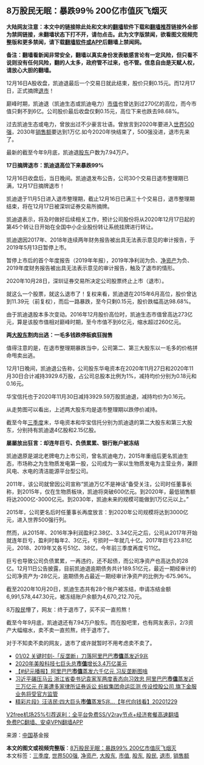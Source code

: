  <h2>8万股民无眠：暴跌99％ 200亿市值灰飞烟灭</h2> <p class="notice"><b>大陆网友注意：本文中的链接除此处和文末的<a href="https://github.com/bannedbook/fanqiang" >翻墙</a>软件下载和<a href="https://github.com/killgcd/justmysocks/blob/master/README.md">翻墙推荐</a>链接外全部为禁网链接，未翻墙状态下打不开，请勿点击。此为文字版禁闻，欲看图文视频完整版和更多禁闻，请下载<a href="https://github.com/bannedbook/fanqiang">翻墙软件或APP</a>后翻墙上禁闻网。</p><p>备注：翻墙看新闻非常安全，翻墙以真实身份发表敏感言论有一定风险，但只看不说则没有任何风险，翻的人太多，政府管不过来，也不管。信息自由是天赋人权，请放心大胆的翻墙。</b></p>  <div class="entry"> <p id="conimg">12月16日A股收盘，凯迪退最后一个交易日就此结束，股价只剩0.15元。而12月17日，正式摘牌<a href="https://www.bannedbook.org/bnews/tag/%E9%80%80%E5%B8%82/" class="st_tag internal_tag" rel="tag" title="标签 退市 下的日志">退市</a>！</p> <p>巅峰时期，凯迪退（凯迪生态或凯迪电力）<a href="https://www.bannedbook.org/bnews/tag/%E5%B8%82%E5%80%BC/" class="st_tag internal_tag" rel="tag" title="标签 市值 下的日志">市值</a>也曾达到过270亿的高位，而今市值只剩不到6亿。公司股价最后收盘仅剩0.15元，高位下来也跌去98.68%。</p> <p>过去凯迪生态或电力，曾放出过不少豪言壮语。曾放言到2020年要进入<a href="https://www.bannedbook.org/bnews/tag/%E4%B8%96%E7%95%8C500%E5%BC%BA/" class="st_tag internal_tag" rel="tag" title="标签 世界500强 下的日志">世界500强</a>，2030年<a href="https://www.bannedbook.org/bnews/tag/%E9%94%80%E5%94%AE%E9%A2%9D/" class="st_tag internal_tag" rel="tag" title="标签 销售额 下的日志">销售额</a>要达到1万亿.如今2020年快结束了，500强没进，退市先来了。</p> <p>最新的截至今年9月底，凯迪退<a href="https://www.bannedbook.org/bnews/tag/%E8%82%A1%E4%B8%9C/" class="st_tag internal_tag" rel="tag" title="标签 股东 下的日志">股东</a>户数为7.94万户。</p> <p><strong>17日摘牌退市：凯迪退高位下来暴跌99%</strong></p> <p>12月16日收盘后，当日晚间。凯迪退发布公告，公司30个交易日退市整理期已满，12月17日摘牌退市！</p> <p>凯迪退于11月5日进入退市整理期，截止12月16日已满三十个交易日，退市整理期结束，将在12月17日被深圳证券交易所摘牌。</p>  <p>凯迪退表示，将及时做好后续相关工作，预计公司股份将从2020年12月17日起的第45个转让日开始在全国中小企业股份转让系统挂牌进行转让。</p> <p>凯迪退因2017年、2018年连续两年财务报告被出具无法表示意见的审计报告，于2019年5月13日暂停上市。</p> <p>暂停上市后的首个年度报告（2019年年报），2019年净利润为负、<a href="https://www.bannedbook.org/bnews/tag/%E5%87%80%E8%B5%84%E4%BA%A7/" class="st_tag internal_tag" rel="tag" title="标签 净资产 下的日志">净资产</a>为负、2019年度财务报告被出具无法表示意见的审计报告，触及了退市的情形。</p> <p>2020年10月28日，深圳证券交易所决定公司股票终止上市（退市）。</p> <p>就这么一个股票，就这么退市了！复权来看，凯迪退在2015年6月高位，股价曾达到11.39元（前复权），而后一路暴跌，至今只剩0.15元，股价跌幅高达98.68%。</p> <p>由于凯迪退股本多次变动。2016年12月股价高位时，凯迪生态市值曾高达273亿元，算是该股市值相对巅峰时期，至今市值不到6亿元，缩水超过260亿元。</p> <p><strong>两<a href="https://www.bannedbook.org/bnews/tag/%E5%A4%A7%E8%82%A1%E4%B8%9C/" class="st_tag internal_tag" rel="tag" title="标签 大股东 下的日志">大股东</a>割肉出逃：一毛多钱跌停板疯狂抛售</strong></p>  <p>值得注意的是，在退市整理期暴跌当中，公司第二、第三大股东以一毛多的价格拼命甩卖出逃。</p> <p>12月1日晚间，凯迪退公告称，公司股东华电资本在2020年11月27日和2020年11月30日合计减持3929.6万股，占公司总股本比例为1%，减持均价分别为0.18元和0.16元。</p> <p>华宝信托也于2020年11月30日减持3929.59万股凯迪退，减持均价为0.16元。</p> <p>从走势图可以看出，上述两大股东均是退市整理期以跌停价减持。</p> <p>截至今年<a href="https://www.bannedbook.org/bnews/tag/%E4%B8%89%E5%AD%A3%E5%BA%A6/" class="st_tag internal_tag" rel="tag" title="标签 三季度 下的日志">三季度</a>末，华电资本和华宝信托分别为凯迪退的第二大股东和第三大股东，分别持有凯迪退4亿股和2.15亿股。</p> <p><strong>屡屡放出狂言：却连年巨亏、负债累累、银行账户被冻结</strong></p> <p>凯迪退原是湖北老牌电力上市公司，曾名凯迪电力，2015年重组后更名凯迪生态，市场称之为生物质发电第一股，公司成为一家以生物质发电为主营业务，兼顾风电、水电的清洁能源平台型公司。</p>  <p>2011年，该公司就曾因公司宣称“凯迪万亿不是神话”备受关注，公司时任董事长称，到2015年，仅在生物质板块，凯迪将突破600亿元。到2020年，最低销售额将达2000亿-3000亿元。到2030年，凯迪未来的规模可能做到1万亿元以上。”</p> <p>2015年，公司更名后时任董事长再度放言：到2020年公司规模将达到3000亿元，进入世界500强行列。</p> <p>然而，从2015年、2016年净利润盈利2.38亿、3.34亿元之后，公司从2017年开始就连年巨亏，盈利时每年2、3亿元，亏损时一年就几十亿。2017年巨亏23.81亿元，2018、2019年又各亏51亿、38亿，今年前三季度再度亏11亿。</p> <p>巨亏也导致公司负债累累，一再违约，还不起债，而公司净资产也高达负的28亿。12月11日公告披露，目前凯迪退逾期债务共计189.51亿元，最近一期经审计的公司净资产为-28亿元，逾期债务占最近一期经审计净资产的比例为-675.96%。</p> <p>截至2020年10月20日，凯迪生态共有28个账户被冻结，申请冻结金额6,991,578,447.30元，被冻结账户余额为4,670,212.70元。</p> <p>8万<a href="https://www.bannedbook.org/bnews/tag/%e8%82%a1%e6%b0%91/" class="st_tag internal_tag" rel="tag" title="标签 股民 下的日志">股民</a>懵了，网友：终于退市了，买不买一直煎熬！</p> <p>截至今年9月底，凯迪退还有7.94万户股东。而在股吧里，也有网友表示，2/3资产大幅缩水，卖不卖一直煎熬，终于退市了。</p>  <p>对于不知卖不卖的网友，退市了或许就暂时不用考虑卖不卖了。</p> <ul class='op-related-articles' title='相关阅读'> <li><a href='https://www.bannedbook.org/bnews/taiwannews/20210102/1459812.html' target='_blank'>01/02 关键时刻-「反垄断」刀落阿里巴巴<b>市值</b>蒸发近9兆</a></li> <li><a href='https://www.bannedbook.org/bnews/cnnews/20210101/1459141.html' target='_blank'>2020年美股科技七巨头总<b>市值</b>增长3.4万亿美元</a></li> <li><a href='https://www.bannedbook.org/bnews/bannedvideo/20201231/1458497.html' target='_blank'>【#纪元播报】阿里巴巴<b>市值</b>蒸发六千亿元 习反垄断图啥</a></li> <li><a href='https://www.bannedbook.org/bnews/comments/20201230/1457440.html' target='_blank'>习近平碾压马云 浙江省委书记袁家军两度表态向习效忠 阿里巴巴<b>市值</b>蒸发近三万亿元 在美遭多家律所证券诉讼 蚂蚁集团命运叵测 传设控股公司 旗下金服业务将受官方监管</a></li> <li><a href='https://www.bannedbook.org/bnews/taiwannews/20201229/1457339.html' target='_blank'>精彩片段》汪洁民:四大巨头<b>市值</b>蒸发5兆...【年代向钱看】20201229</a></li> </ul> <p class="texttj"> <a href="https://www.bannedbook.org/forum23/topic22702.html" target="_blank">V2free机场25%引荐返利：全平台免费SS/V2ray节点+经济套餐高速翻墙</a><br/> <a href="https://github.com/bannedbook/fanqiang/wiki/%E7%A6%81%E9%97%BB%E7%BD%91%E5%AE%89%E5%8D%93%E7%BF%BB%E5%A2%99%E6%96%B0%E9%97%BBAPP" target="_blank">免费PC翻墙、安卓VPN翻墙APP</a></p><p> 来源：<span class='wp_keywordlink_affiliate'><a href="https://www.bannedbook.org/" title="中国" target="_blank">中国</a></span>基金报 </p><a name='sharetosocial'></a>       <div><b>本文的图文或视频完整版</b>：<a href='https://www.bannedbook.org/bnews/finance/20210103/1459961.html'>8万股民无眠：暴跌99% 200亿市值灰飞烟灭</a></div>  </div><!--END ENTRY--> <div class="postfooter"> <div>本文标签：<a href="https://www.bannedbook.org/bnews/tag/%E4%B8%89%E5%AD%A3%E5%BA%A6/" rel="tag">三季度</a>, <a href="https://www.bannedbook.org/bnews/tag/%E4%B8%96%E7%95%8C500%E5%BC%BA/" rel="tag">世界500强</a>, <a href="https://www.bannedbook.org/bnews/tag/%E5%87%80%E8%B5%84%E4%BA%A7/" rel="tag">净资产</a>, <a href="https://www.bannedbook.org/bnews/tag/%E5%A4%A7%E8%82%A1%E4%B8%9C/" rel="tag">大股东</a>, <a href="https://www.bannedbook.org/bnews/tag/%E5%B8%82%E5%80%BC/" rel="tag">市值</a>, <a href="https://www.bannedbook.org/bnews/tag/%E8%82%A1%E4%B8%9C/" rel="tag">股东</a>, <a href="https://www.bannedbook.org/bnews/tag/%e8%82%a1%e6%b0%91/" rel="tag">股民</a>, <a href="https://www.bannedbook.org/bnews/tag/%E9%80%80%E5%B8%82/" rel="tag">退市</a>, <a href="https://www.bannedbook.org/bnews/tag/%E9%94%80%E5%94%AE%E9%A2%9D/" rel="tag">销售额</a></div>  </div><!--END POSTFOOTER--> 
